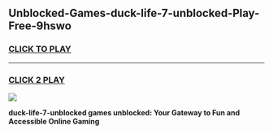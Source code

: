 
## Unblocked-Games-duck-life-7-unblocked-Play-Free-9hswo
<h3>
<a href="https://premium76.site?title=duck-life-7-unblocked&ref=18A1">CLICK TO PLAY</a></h3>
<hr>

<h3>
<a href="https://premium76.site?title=duck-life-7-unblocked&ref=18A1">CLICK 2 PLAY</a>
  
</h3>

<a href="https://premium76.site?title=duck-life-7-unblocked&ref=18A1"><img src="https://clearcache.store/games.png"></a>


**duck-life-7-unblocked games unblocked: Your Gateway to Fun and Accessible Online Gaming**
